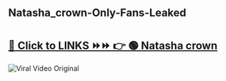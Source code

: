 
 ## Natasha_crown-Only-Fans-Leaked

# <h2><a href="https://clipsfans.com/Natasha_crown&ref=git">🔗 Click to LINKS ⏩⏩ 👉 🟢 Natasha crown </a></h2>

<a href="https://clipsfans.com/Natasha_crown&ref=git" rel="nofollow" data-target="animated-image.originalLink"><img src="https://i.ibb.co.com/xMMVF88/686577567.gif" alt="Viral Video Original" style="max-width: 100%; display: inline-block;" data-target="animated-image.originalImage"></a>
